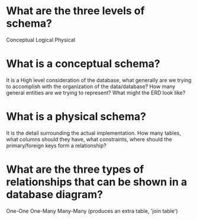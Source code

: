 # What are the three levels of schema?
Conceptual
Logical
Physical

# What is a conceptual schema?
It is a High level consideration of the database, what generally are we trying to accomplish with the organization of the data/database? How many general entities are we trying to represent? What might the ERD look like?

# What is a physical schema?
It is the detail surrounding the actual implementation. How many tables, what columns should they have, what constraints, where should the primary/foreign keys form a relationship?

# What are the three types of relationships that can be shown in a database diagram?
One-One
One-Many
Many-Many (produces an extra table, 'join table')